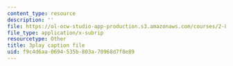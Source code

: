 ```yaml
---
content_type: resource
description: ''
file: https://ol-ocw-studio-app-production.s3.amazonaws.com/courses/2-830j-control-of-manufacturing-processes-sma-6303-spring-2008/f9c4d6aa0694535b803a70968d7f8e89_GrXkZYhkUS8.vtt
file_type: application/x-subrip
resourcetype: Other
title: 3play caption file
uid: f9c4d6aa-0694-535b-803a-70968d7f8e89
---
```

